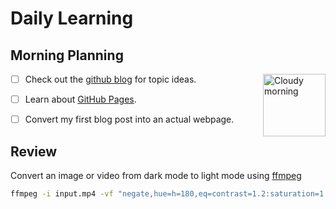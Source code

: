 # Daily Learning


## Morning Planning
<img alt="Cloudy morning" src="https://octodex.github.com/images/cloud.jpg" width="100"  align="right"> </img>
- [ ] Check out the [github blog](https://github.blog/) for topic ideas.
- [ ] Learn about [GitHub Pages](https://skills.github.com/#first-day-on-github).
- [ ] Convert my first blog post into an actual webpage.
      
      
      
## Review
Convert an image or video from dark mode to light mode using [ffmpeg](https://www.ffmpeg.org)
```bash
ffmpeg -i input.mp4 -vf "negate,hue=h=180,eq=contrast=1.2:saturation=1.1" output.mp4
```

